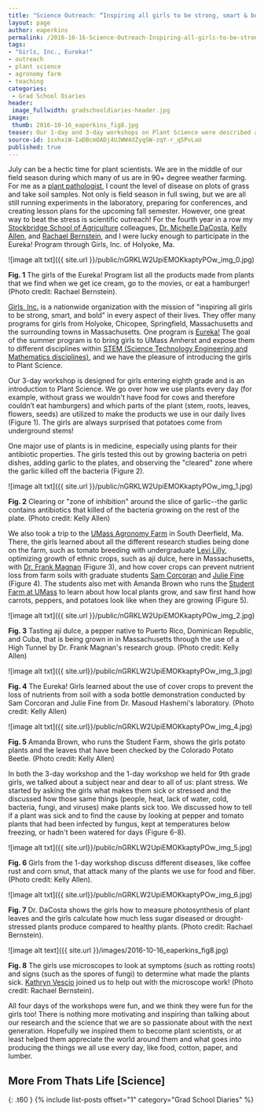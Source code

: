 ```yaml
---
title: "Science Outreach: “Inspiring all girls to be strong, smart & bold” with Plant Science!"
layout: page
author: eaperkins
permalink: /2016-10-16-Science-Outreach-Inspiring-all-girls-to-be-strong-smart-bold-with-Plant-Science-AllanPerkins/
tags:
- "Girls, Inc., Eureka!"
- outreach
- plant science
- agronomy farm
- teaching
categories:
 - Grad School Diaries
header:
 image_fullwidth: gradschooldiaries-header.jpg
image:
 thumb: 2016-10-16_eaperkins_fig8.jpg
teaser: Our 1-day and 3-day workshops on Plant Science were described as “lit” by the Eureka! Girls.
source-id: 1sxhxiW-IaDBcmOADj4UJWW4dZyqSW-zqY-r_q5PvLaU
published: true
---
```

July can be a hectic time for plant scientists.  We are in the middle of our field season during which many of us are in 90+ degree weather farming. For me as a [plant ](http://thatslifesci.com.s3-website-us-east-1.amazonaws.com/2016-05-02-what-is-phytopathology-eallanperkins/)[pathologist](http://thatslifesci.com.s3-website-us-east-1.amazonaws.com/2016-05-02-what-is-phytopathology-eallanperkins/), I count the level of disease on plots of grass and take soil samples.  Not only is field season in full swing, but we are all still running experiments in the laboratory, preparing for conferences, and creating lesson plans for the upcoming fall semester.  However, one great way to beat the stress is scientific outreach! For the fourth year in a row my [Stockbridge School of Agriculture](https://stockbridge.cns.umass.edu/) colleagues, [Dr. Michelle DaCosta](https://stockbridge.cns.umass.edu/michelle-dacosta), [Kelly Allen](https://gpls.cns.umass.edu/pb/directory/kelly-allen), and [Rachael Bernstein](https://gpls.cns.umass.edu/pb/directory/rachael-bernstein), and I were lucky enough to participate in the Eureka! Program through Girls, Inc. of Holyoke, Ma.  

![image alt txt]({{ site.url }}/public/nGRKLW2UpiEMOKkaptyPOw_img_0.jpg)

**Fig. 1** The girls of the Eureka! Program list all the products made from plants that we find when we get ice cream, go to the movies, or eat a hamburger! (Photo credit: Rachael Bernstein).

[Girls, Inc.](https://www.girlsincholyoke.org/) is a nationwide organization with the mission of "inspiring all girls to be strong, smart, and bold" in every aspect of their lives.  They offer many programs for girls from Holyoke, Chicopee, Springfield, Massachusetts and the surrounding towns in Massachusetts. One program is [Eureka!](https://www.girlsincholyoke.org/what-we-do)  The goal of the summer program is to bring girls to UMass Amherst and expose them to different disciplines within [STEM (Science Technology Engineering and Mathematics disciplines)](http://www.stemedcoalition.org/), and we have the pleasure of introducing the girls to Plant Science.  

Our 3-day workshop is designed for girls entering eighth grade and is an introduction to Plant Science.  We go over how we use plants every day (for example, without grass we wouldn't have food for cows and therefore couldn’t eat hamburgers) and which parts of the plant (stem, roots, leaves, flowers, seeds) are utilized to make the products we use in our daily lives (Figure 1).  The girls are always surprised that potatoes come from underground stems!

One major use of plants is in medicine, especially using plants for their antibiotic properties.  The girls tested this out by growing bacteria on petri dishes, adding garlic to the plates, and observing  the "cleared" zone where the garlic killed off the bacteria (Figure 2).

![image alt txt]({{ site.url }}/public/nGRKLW2UpiEMOKkaptyPOw_img_1.jpg)

**Fig. 2** Clearing or "zone of inhibition" around the slice of garlic--the garlic contains antibiotics that killed of the bacteria growing on the rest of the plate. (Photo credit: Kelly Allen) 

We also took a trip to the [UMass Agronomy Farm](https://ag.umass.edu/facilities-farms/agronomy-and-vegetable-farm-in-south-deerfield) in South Deerfield, Ma.  There, the girls learned about all the different research studies being done on the farm, such as tomato breeding with undergraduate [Levi Lilly](http://www.umass.edu/turfpathology/research.html), optimizing growth of ethnic crops, such as ají dulce, here in Massachusetts, with [Dr. Frank Magnan](https://stockbridge.cns.umass.edu/frank-mangan) (Figure 3), and how cover crops can prevent nutrient loss from farm soils with graduate students [Sam Corcoran](https://gpls.cns.umass.edu/pb/directory/samantha-glaze%E2%80%93corcoran) and [Julie Fine](https://gpls.cns.umass.edu/pb/directory/julie-stultz--fine) (Figure 4).  The students also met with Amanda Brown who runs the [Student Farm at UMass](https://stockbridge.cns.umass.edu/student-farm) to learn about how local plants grow, and saw first hand how carrots, peppers, and potatoes look like when they are growing (Figure 5).

![image alt txt]({{ site.url }}/public/nGRKLW2UpiEMOKkaptyPOw_img_2.jpg)

**Fig. 3**  Tasting ají dulce, a pepper native to Puerto Rico, Dominican Republic, and Cuba, that is being grown in in Massachusetts through the use of a High Tunnel by Dr. Frank Magnan's research group. (Photo credit: Kelly Allen)

![image alt txt]({{ site.url}}/public/nGRKLW2UpiEMOKkaptyPOw_img_3.jpg)

**Fig. 4** The Eureka! Girls learned about the use of cover crops to prevent the loss of nutrients from soil with a soda bottle demonstration conducted by Sam Corcoran and Julie Fine from Dr. Masoud Hashemi's laboratory.  (Photo credit: Kelly Allen)

![image alt txt]({{ site.url}}/public/nGRKLW2UpiEMOKkaptyPOw_img_4.jpg)

**Fig. 5** Amanda Brown, who runs the Student Farm, shows the girls potato plants and the leaves that have been checked by the Colorado Potato Beetle. (Photo credit: Kelly Allen) 

In both the 3-day workshop and the 1-day workshop we held for 9th grade girls, we talked about a subject near and dear to all of us: plant stress.  We started by asking the girls what makes them sick or stressed and the discussed how those same things (people, heat, lack of water, cold, bacteria, fungi, and viruses) make plants sick too.  We discussed how to tell if a plant was sick and to find the cause by looking at pepper and tomato plants that had been infected by fungus, kept at temperatures below freezing, or hadn't been watered for days (Figure 6-8).

![image alt txt]({{ site.url}}/public/nGRKLW2UpiEMOKkaptyPOw_img_5.jpg)

**Fig. 6**  Girls from the 1-day workshop discuss different diseases, like coffee rust and corn smut, that attack many of the plants we use for food and fiber. (Photo credit: Kelly Allen).

![image alt txt]({{ site.url}}/public/nGRKLW2UpiEMOKkaptyPOw_img_6.jpg)

**Fig. 7** Dr. DaCosta shows the girls how to measure photosynthesis of plant leaves and the girls calculate how much less sugar diseased or drought-stressed plants produce compared to healthy plants. (Photo credit: Rachael Bernstein). 

![image alt text]({{ site.url }}/images/2016-10-16_eaperkins_fig8.jpg)

**Fig. 8** The girls use microscopes to look at symptoms (such as rotting roots) and signs (such as the spores of fungi) to determine what made the plants sick.  [Kathryn Vescio](https://gpls.cns.umass.edu/pb/directory/kathryn-vescio) joined us to help out with the microscope work! (Photo credit: Rachael Bernstein).

All four days of the workshops were fun, and we think they were fun for the girls too!  There is nothing more motivating and inspiring than talking about our research and the science that we are so passionate about with the next generation. Hopefully we inspired them to become plant scientists, or at least helped them appreciate the world around them and what goes into producing the things we all use every day, like food, cotton, paper, and lumber.

## More From Thats Life [Science]
{: .t60 }
{% include list-posts offset="1" category="Grad School Diaries" %}
